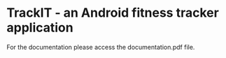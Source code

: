 # TrackIT - an Android fitness tracker application

For the documentation please access the documentation.pdf file.
